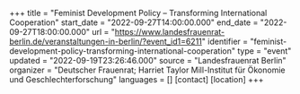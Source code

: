 +++
title = "Feminist Development Policy – Transforming International Cooperation"
start_date = "2022-09-27T14:00:00.000"
end_date = "2022-09-27T18:00:00.000"
url = "https://www.landesfrauenrat-berlin.de/veranstaltungen-in-berlin/?event_id1=6211"
identifier = "feminist-development-policy-transforming-international-cooperation"
type = "event"
updated = "2022-09-19T23:26:46.000"
source = "Landesfrauenrat Berlin"
organizer = "Deutscher Frauenrat; Harriet Taylor Mill-Institut für Ökonomie und Geschlechterforschung"
languages = []
[contact]
[location]
+++
